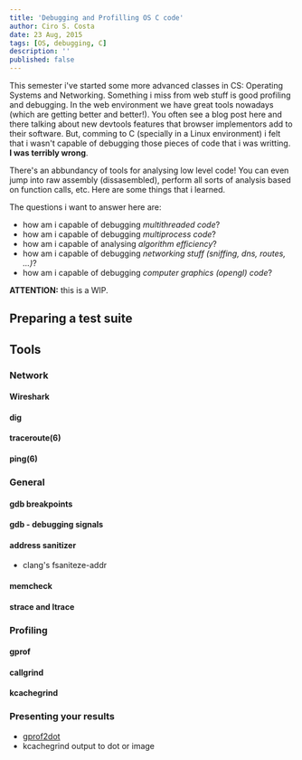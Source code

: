 ```yaml
---
title: 'Debugging and Profilling OS C code'
author: Ciro S. Costa
date: 23 Aug, 2015
tags: [OS, debugging, C]
description: ''
published: false
---
```


This semester i've started some more advanced classes in CS: Operating Systems and Networking. Something i miss from web stuff is good profiling and debugging. In the web environment we have great tools nowadays (which are getting better and better!). You often see a blog post here and there talking about new devtools features that browser implementors add to their software. But, comming to C (specially in a Linux environment) i felt that i wasn't capable of debugging those pieces of code that i was writting. **I was terribly wrong**.

There's an abbundancy of tools for analysing low level code! You can even jump into raw assembly (dissasembled), perform all sorts of analysis based on function calls, etc. Here are some things that i learned.

The questions i want to answer here are:

-   how am i capable of debugging *multithreaded code*?
-   how am i capable of debugging *multiprocess code*?
-   how am i capable of analysing *algorithm efficiency*?
-   how am i capable of debugging *networking stuff (sniffing, dns, routes, ...)*?
-   how am i capable of debugging *computer graphics (opengl) code*?

**ATTENTION:** this is a WIP.

## Preparing a test suite

## Tools

### Network

#### Wireshark

#### dig

#### traceroute(6)

#### ping(6)

### General

#### gdb breakpoints

#### gdb - debugging signals

#### address sanitizer
- clang's fsaniteze-addr

#### memcheck

#### strace and ltrace

### Profiling

#### gprof

#### callgrind

#### kcachegrind

### Presenting your results

- [gprof2dot](https://github.com/jrfonseca/gprof2dot)
- kcachegrind output to dot or image


